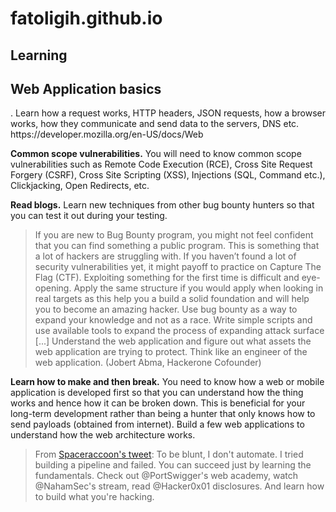 # fatoligih.github.io

## Learning
<h2>Web Application basics</h2>. Learn how a request works, HTTP headers, JSON requests, how a browser works, how they communicate and send data to the servers, DNS etc. https://developer.mozilla.org/en-US/docs/Web

<b>Common scope vulnerabilities.</b> You will need to know common scope vulnerabilities such as Remote Code Execution (RCE), Cross Site Request Forgery (CSRF), Cross Site Scripting (XSS), Injections (SQL, Command etc.), Clickjacking, Open Redirects, etc.

<b>Read blogs.</b> Learn new techniques from other bug bounty hunters so that you can test it out during your testing.

>If you are new to Bug Bounty program, you might not feel confident that you can find something a public program. This is something that a lot of hackers are struggling with. If you haven’t found a lot of security vulnerabilities yet, it might payoff to practice on Capture The Flag (CTF). Exploiting something for the first time is difficult and eye-opening. Apply the same structure if you would apply when looking in real targets as this help you a build a solid foundation and will help you to become an amazing hacker. Use bug bounty as a way to expand your knowledge and not as a race. Write simple scripts and use available tools to expand the process of expanding attack surface [...] Understand the web application and figure out what assets the web application are trying to protect. Think like an engineer of the web application. (Jobert Abma, Hackerone Cofounder)

<b>Learn how to make and then break.</b> You need to know how a web or mobile application is developed first so that you can understand how the thing works and hence how it can be broken down. This is beneficial for your long-term development rather than being a hunter that only knows how to send payloads (obtained from internet). Build a few web applications to understand how the web architecture works.

> From <a href="https://twitter.com/spaceraccoonsec/status/1250403032971407360?s=20"> Spaceraccoon's tweet</a>: To be blunt, I don't automate. I tried building a pipeline and failed. You can succeed just by learning the fundamentals. Check out @PortSwigger's web academy, watch @NahamSec's stream, read @Hacker0x01 disclosures. And learn how to build what you're hacking.
